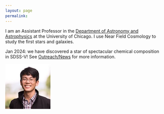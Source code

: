 ```yaml
---
layout: page
permalink: 
---
```


I am an Assistant Professor in the [Department of Astronomy and Astrophysics](https://astrophysics.uchicago.edu/) at the University of Chicago. I use Near Field Cosmology to study the first stars and galaxies.

Jan 2024: we have discovered a star of spectacular chemical composition in SDSS-V! See [Outreach/News](https://www.alexji.com/outreach/) for more information.

![Alex Ji](/img/alexji2.jpg)

<!--### Research Opportunities-->
<!--* Graduate students applying to [University of Chicago Astronomy & Astrophysics](https://astrophysics.uchicago.edu/academics/graduate-programs/) interested in near-field cosmology or stellar spectroscopy should contact me. Advice on how to apply is [at this link](https://astrophysics.uchicago.edu/academics/graduate-programs/how-to-apply/). The GRE is not accepted this application cycle (2021). Fee waivers are [available](https://www.btaa.org/resources-for/students/freeapp/introduction).-->

